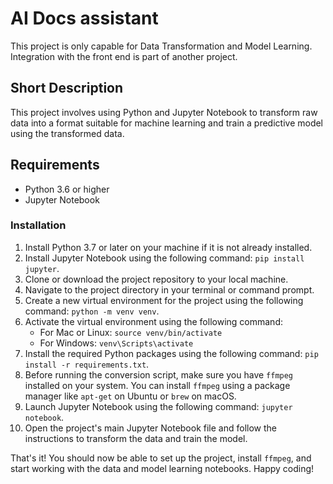 # AI Docs assistant

This project is only capable for Data Transformation and Model Learning. Integration with the front end is part of another project.

## Short Description

This project involves using Python and Jupyter Notebook to transform raw data into a format suitable for machine learning and train a predictive model using the transformed data.

## Requirements

- Python 3.6 or higher
- Jupyter Notebook

### Installation

1. Install Python 3.7 or later on your machine if it is not already installed.
2. Install Jupyter Notebook using the following command: `pip install jupyter`.
3. Clone or download the project repository to your local machine.
4. Navigate to the project directory in your terminal or command prompt.
5. Create a new virtual environment for the project using the following command: `python -m venv venv`.
6. Activate the virtual environment using the following command:
   - For Mac or Linux: `source venv/bin/activate`
   - For Windows: `venv\Scripts\activate`
7. Install the required Python packages using the following command: `pip install -r requirements.txt`.
8. Before running the conversion script, make sure you have `ffmpeg` installed on your system.
   You can install `ffmpeg` using a package manager like `apt-get` on Ubuntu or `brew` on macOS.
9. Launch Jupyter Notebook using the following command: `jupyter notebook`.
10. Open the project's main Jupyter Notebook file and follow the instructions to transform the data and train the model.

That's it! You should now be able to set up the project, install `ffmpeg`, and start working with the data and model learning notebooks. Happy coding!
